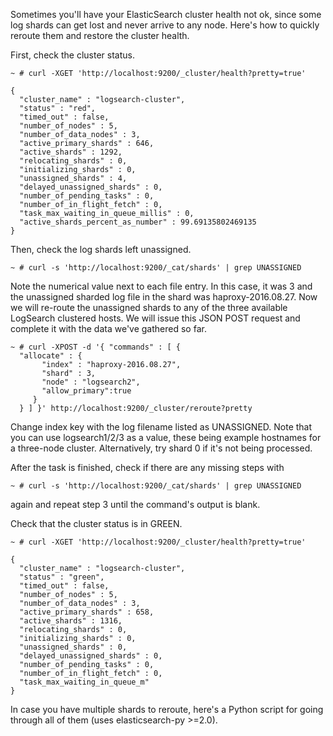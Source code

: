 Sometimes you'll have your ElasticSearch cluster health not ok, since some log shards can get lost and never arrive to any node. Here's how to quickly reroute them and restore the cluster health.

First, check the cluster status.

```
~ # curl -XGET 'http://localhost:9200/_cluster/health?pretty=true'

{
  "cluster_name" : "logsearch-cluster",
  "status" : "red",
  "timed_out" : false,
  "number_of_nodes" : 5,
  "number_of_data_nodes" : 3,
  "active_primary_shards" : 646,
  "active_shards" : 1292,
  "relocating_shards" : 0,
  "initializing_shards" : 0,
  "unassigned_shards" : 4,
  "delayed_unassigned_shards" : 0,
  "number_of_pending_tasks" : 0,
  "number_of_in_flight_fetch" : 0,
  "task_max_waiting_in_queue_millis" : 0,
  "active_shards_percent_as_number" : 99.69135802469135
}
```

Then, check the log shards left unassigned.

`~ # curl -s 'http://localhost:9200/_cat/shards' | grep UNASSIGNED`

Note the numerical value next to each file entry. In this case, it was 3 and the unassigned sharded log file in the shard was haproxy-2016.08.27.
Now we will re-route the unassigned shards to any of the three available LogSearch clustered hosts. We will issue this JSON POST request and complete it with the data we've gathered so far.

```
~ # curl -XPOST -d '{ "commands" : [ {
  "allocate" : {
       "index" : "haproxy-2016.08.27",
       "shard" : 3,
       "node" : "logsearch2",
       "allow_primary":true
     }
  } ] }' http://localhost:9200/_cluster/reroute?pretty
```

Change index key with the log filename listed as UNASSIGNED. Note that you can use logsearch1/2/3 as a value, these being example hostnames for a three-node cluster. Alternatively, try shard 0 if it's not being processed.

After the task is finished, check if there are any missing steps with

`~ # curl -s 'http://localhost:9200/_cat/shards' | grep UNASSIGNED`

again and repeat step 3 until the command's output is blank.

Check that the cluster status is in GREEN.

```
~ # curl -XGET 'http://localhost:9200/_cluster/health?pretty=true'

{
  "cluster_name" : "logsearch-cluster",
  "status" : "green",
  "timed_out" : false,
  "number_of_nodes" : 5,
  "number_of_data_nodes" : 3,
  "active_primary_shards" : 658,
  "active_shards" : 1316,
  "relocating_shards" : 0,
  "initializing_shards" : 0,
  "unassigned_shards" : 0,
  "delayed_unassigned_shards" : 0,
  "number_of_pending_tasks" : 0,
  "number_of_in_flight_fetch" : 0,
  "task_max_waiting_in_queue_m"
}
```

In case you have multiple shards to reroute, here's a Python script for going through all of them (uses elasticsearch-py >=2.0).
